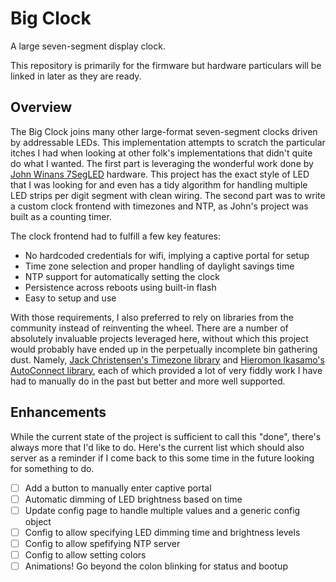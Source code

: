 # Big Clock

A large seven-segment display clock.

This repository is primarily for the firmware but hardware particulars will be linked in later as they are ready.

## Overview

The Big Clock joins many other large-format seven-segment clocks driven by addressable LEDs. This implementation attempts to scratch the particular itches I had when looking at other folk's implementations that didn't quite do what I wanted. The first part is leveraging the wonderful work done by [John Winans 7SegLED][7seg] hardware. This project has the exact style of LED that I was looking for and even has a tidy algorithm for handling multiple LED strips per digit segment with clean wiring. The second part was to write a custom clock frontend with timezones and NTP, as John's project was built as a counting timer.

The clock frontend had to fulfill a few key features:

- No hardcoded credentials for wifi, implying a captive portal for setup
- Time zone selection and proper handling of daylight savings time
- NTP support for automatically setting the clock
- Persistence across reboots using built-in flash
- Easy to setup and use

With those requirements, I also preferred to rely on libraries from the community instead of reinventing the wheel. There are a number of absolutely invaluable projects leveraged here, without which this project would probably have ended up in the perpetually incomplete bin gathering dust. Namely, [Jack Christensen's Timezone library][timezone] and [Hieromon Ikasamo's AutoConnect library][autoconnect], each of which provided a lot of very fiddly work I have had to manually do in the past but better and more well supported.

[7seg]: https://github.com/johnwinans/7SegLED
[timezone]: https://github.com/JChristensen/Timezone
[autoconnect]: https://github.com/Hieromon/AutoConnect

## Enhancements

While the current state of the project is sufficient to call this "done", there's always more that I'd like to do. Here's the current list which should also server as a reminder if I come back to this some time in the future looking for something to do.

- [ ] Add a button to manually enter captive portal
- [ ] Automatic dimming of LED brightness based on time
- [ ] Update config page to handle multiple values and a generic config object
- [ ] Config to allow specifying LED dimming time and brightness levels
- [ ] Config to allow spefifying NTP server
- [ ] Config to allow setting colors
- [ ] Animations! Go beyond the colon blinking for status and bootup
